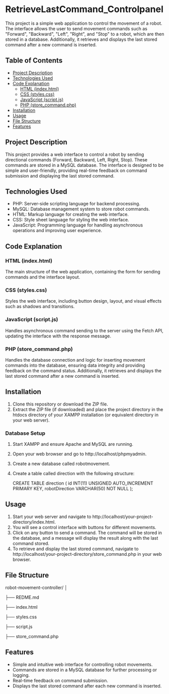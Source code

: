 # RetrieveLastCommand_Controlpanel
This project is a simple web application to control the movement of a robot. The interface allows the user to send movement commands such as "Forward", "Backward", "Left", "Right", and "Stop" to a robot, which are then stored in a database. Additionally, it retrieves and displays the last stored command after a new command is inserted.

## Table of Contents

- [Project Description](#project-description)
- [Technologies Used](#technologies-used)
- [Code Explanation](#code-explanation)
  - [HTML (index.html)](#html-indexhtml)
  - [CSS (styles.css)](#css-stylescss)
  - [JavaScript (script.js)](#javascript-scriptjs)
  - [PHP (store_command.php)](#php-store_commandphp)
- [Installation](#installation)
- [Usage](#usage)
- [File Structure](#file-structure)
- [Features](#features)

## Project Description

This project provides a web interface to control a robot by sending directional commands (Forward, Backward, Left, Right, Stop). These commands are stored in a MySQL database. The interface is designed to be simple and user-friendly, providing real-time feedback on command submission and displaying the last stored command.

## Technologies Used

- PHP: Server-side scripting language for backend processing.
- MySQL: Database management system to store robot commands.
- HTML: Markup language for creating the web interface.
- CSS: Style sheet language for styling the web interface.
- JavaScript: Programming language for handling asynchronous operations and improving user experience.

## Code Explanation

### HTML (index.html)

The main structure of the web application, containing the form for sending commands and the interface layout.

### CSS (styles.css)

Styles the web interface, including button design, layout, and visual effects such as shadows and transitions.

### JavaScript (script.js)

Handles asynchronous command sending to the server using the Fetch API, updating the interface with the response message.

### PHP (store_command.php)

Handles the database connection and logic for inserting movement commands into the database, ensuring data integrity and providing feedback on the command status. Additionally, it retrieves and displays the last stored command after a new command is inserted.


## Installation

1. Clone this repository or download the ZIP file.
2. Extract the ZIP file (if downloaded) and place the project directory in the htdocs directory of your XAMPP installation (or equivalent directory in your web server).

### Database Setup

1. Start XAMPP and ensure Apache and MySQL are running.
2. Open your web browser and go to http://localhost/phpmyadmin.
3. Create a new database called robotmovement.
4. Create a table called direction with the following structure:

  
   CREATE TABLE direction (
       id INT(11) UNSIGNED AUTO_INCREMENT PRIMARY KEY,
       robotDirection VARCHAR(50) NOT NULL
   );
   
## Usage

1. Start your web server and navigate to http://localhost/your-project-directory/index.html.
2. You will see a control interface with buttons for different movements.
3. Click on any button to send a command. The command will be stored in the database, and a message will display the result along with the last command stored.
4. To retrieve and display the last stored command, navigate to http://localhost/your-project-directory/store_command.php in your web browser.

## File Structure

robot-movement-controller/
│

├── REDME.md

├── index.html

├── styles.css

├── script.js

├── store_command.php


## Features

- Simple and intuitive web interface for controlling robot movements.
- Commands are stored in a MySQL database for further processing or logging.
- Real-time feedback on command submission.
- Displays the last stored command after each new command is inserted.
